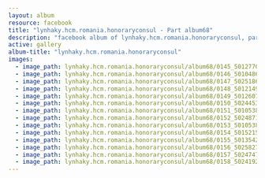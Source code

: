 ```yaml
---
layout: album
resource: facebook
title: "lynhaky.hcm.romania.honoraryconsul - Part album68"
description: "facebook album of lynhaky.hcm.romania.honoraryconsul, part album68."
active: gallery
album-title: "lynhaky.hcm.romania.honoraryconsul"
images:
  - image_path: lynhaky.hcm.romania.honoraryconsul/album68/0145_501277038_1242871853863439_6104249082700728829_n.jpg
  - image_path: lynhaky.hcm.romania.honoraryconsul/album68/0146_501048673_1242871857196772_1095034507374377287_n.jpg
  - image_path: lynhaky.hcm.romania.honoraryconsul/album68/0147_502518672_1242871783863446_4290208344498929795_n.jpg
  - image_path: lynhaky.hcm.romania.honoraryconsul/album68/0148_501214917_1242871773863447_3489066844650513451_n.jpg
  - image_path: lynhaky.hcm.romania.honoraryconsul/album68/0149_501260751_1242871753863449_5330715280482886424_n.jpg
  - image_path: lynhaky.hcm.romania.honoraryconsul/album68/0150_502445369_1242871740530117_3985422125720395099_n.jpg
  - image_path: lynhaky.hcm.romania.honoraryconsul/album68/0151_501053817_1242871690530122_4527323525271379806_n.jpg
  - image_path: lynhaky.hcm.romania.honoraryconsul/album68/0152_502487140_1242871683863456_5120295669621619929_n.jpg
  - image_path: lynhaky.hcm.romania.honoraryconsul/album68/0153_501053821_1242871587196799_7387327066179360245_n.jpg
  - image_path: lynhaky.hcm.romania.honoraryconsul/album68/0154_501521512_1242871580530133_5020482239908890691_n.jpg
  - image_path: lynhaky.hcm.romania.honoraryconsul/album68/0155_501354297_1242871527196805_1516373348640305384_n.jpg
  - image_path: lynhaky.hcm.romania.honoraryconsul/album68/0156_502582711_1242871517196806_4973368780130873514_n.jpg
  - image_path: lynhaky.hcm.romania.honoraryconsul/album68/0157_502474758_1242871493863475_175357195620570436_n.jpg
  - image_path: lynhaky.hcm.romania.honoraryconsul/album68/0158_502419254_1242871490530142_1753369072622496894_n.jpg
---
```

